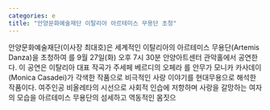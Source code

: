 ```yaml
---
categories: e
title: "안양문화예술재단 이탈리아 아르테미스 무용단 초청"
---
```

안양문화예술재단(이사장 최대호)은 세계적인 이탈리아의 아르테미스 무용단(Artemis Danza)을 초청하여 를 9월 27일(화) 오후 7시 30분 안양아트센터 관악홀에서 공연한다. 이 공연은 이탈리아 대표 작곡가 주세페 베르디의 오페라 를 안무가 모니카 카사데이(Monica Casadei)가 각색한 작품으로 비극적인 사랑 이야기를 현대무용으로 해석한 작품이다. 여주인공 비올레타의 시선으로 사회적 인습에 저항하며 사랑을 갈망하는 여자의 모습을 아르테미스 무용단의 섬세하고 역동적인 몸짓으